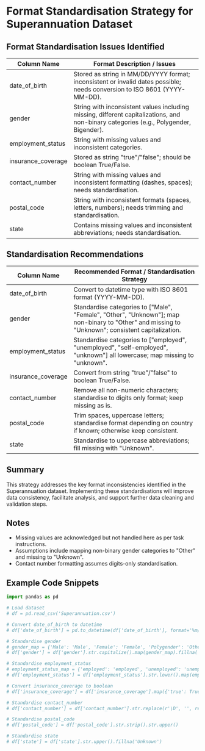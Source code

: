 # Format Standardisation Strategy for Superannuation Dataset

## Format Standardisation Issues Identified

| Column Name           | Format Description / Issues                                                                                 |
|-----------------------|------------------------------------------------------------------------------------------------------------|
| date_of_birth         | Stored as string in MM/DD/YYYY format; inconsistent or invalid dates possible; needs conversion to ISO 8601 (YYYY-MM-DD).
| gender                | String with inconsistent values including missing, different capitalizations, and non-binary categories (e.g., Polygender, Bigender).
| employment_status     | String with missing values and inconsistent categories.
| insurance_coverage    | Stored as string "true"/"false"; should be boolean True/False.
| contact_number        | String with missing values and inconsistent formatting (dashes, spaces); needs standardisation.
| postal_code           | String with inconsistent formats (spaces, letters, numbers); needs trimming and standardisation.
| state                 | Contains missing values and inconsistent abbreviations; needs standardisation.

## Standardisation Recommendations

| Column Name           | Recommended Format / Standardisation Strategy                                                               |
|-----------------------|------------------------------------------------------------------------------------------------------------|
| date_of_birth         | Convert to datetime type with ISO 8601 format (YYYY-MM-DD).
| gender                | Standardise categories to ["Male", "Female", "Other", "Unknown"]; map non-binary to "Other" and missing to "Unknown"; consistent capitalization.
| employment_status     | Standardise categories to ["employed", "unemployed", "self-employed", "unknown"] all lowercase; map missing to "unknown".
| insurance_coverage    | Convert from string "true"/"false" to boolean True/False.
| contact_number        | Remove all non-numeric characters; standardise to digits only format; keep missing as is.
| postal_code           | Trim spaces, uppercase letters; standardise format depending on country if known; otherwise keep consistent.
| state                 | Standardise to uppercase abbreviations; fill missing with "Unknown".

## Summary

This strategy addresses the key format inconsistencies identified in the Superannuation dataset. Implementing these standardisations will improve data consistency, facilitate analysis, and support further data cleaning and validation steps.

## Notes

- Missing values are acknowledged but not handled here as per task instructions.
- Assumptions include mapping non-binary gender categories to "Other" and missing to "Unknown".
- Contact number formatting assumes digits-only standardisation.

## Example Code Snippets

```python
import pandas as pd

# Load dataset
# df = pd.read_csv('Superannuation.csv')

# Convert date_of_birth to datetime
# df['date_of_birth'] = pd.to_datetime(df['date_of_birth'], format='%m/%d/%Y', errors='coerce').dt.strftime('%Y-%m-%d')

# Standardise gender
# gender_map = {'Male': 'Male', 'Female': 'Female', 'Polygender': 'Other', 'Bigender': 'Other', None: 'Unknown'}
# df['gender'] = df['gender'].str.capitalize().map(gender_map).fillna('Unknown')

# Standardise employment_status
# employment_status_map = {'employed': 'employed', 'unemployed': 'unemployed', 'self-employed': 'self-employed', None: 'unknown'}
# df['employment_status'] = df['employment_status'].str.lower().map(employment_status_map).fillna('unknown')

# Convert insurance_coverage to boolean
# df['insurance_coverage'] = df['insurance_coverage'].map({'true': True, 'false': False})

# Standardise contact_number
# df['contact_number'] = df['contact_number'].str.replace(r'\D', '', regex=True)

# Standardise postal_code
# df['postal_code'] = df['postal_code'].str.strip().str.upper()

# Standardise state
# df['state'] = df['state'].str.upper().fillna('Unknown')
```
